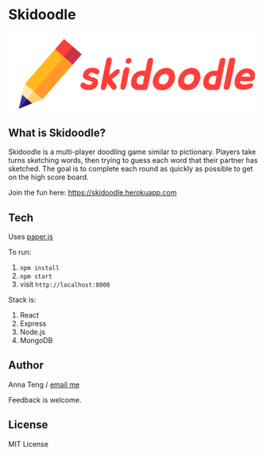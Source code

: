 # Skidoodle

![Skidoodle Logo](client/assets/logo-gif.gif)

## What is Skidoodle?

Skidoodle is a multi-player doodling game similar to pictionary. Players take turns sketching words, then trying to guess each word that their partner has sketched. The goal is to complete each round as quickly as possible to get on the high score board.

Join the fun here: https://skidoodle.herokuapp.com

## Tech

Uses [paper.js](https://github.com/paperjs/paper.js)

To run:
1. `npm install`
2. `npm start`
3. visit `http://localhost:8000`

Stack is:
1. React
2. Express
3. Node.js
4. MongoDB

## Author

Anna Teng / [email me](mailto:anna.w.teng@gmail.com?subject=[Skidoodle])

Feedback is welcome.

## License

MIT License